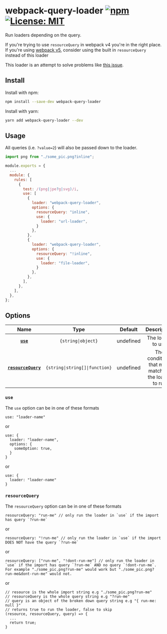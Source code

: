 # webpack-query-loader [![npm](https://img.shields.io/npm/v/webpack-query-loader)](https://www.npmjs.com/package/webpack-query-loader) [![License: MIT](https://img.shields.io/badge/License-MIT-green.svg?style=flat)](https://opensource.org/licenses/MIT)

Run loaders depending on the query.

If you're trying to use `resourceQuery` in webpack v4 you're in the right place. If you're using [webpack v5](https://github.com/webpack/webpack/issues/10552), consider using the built in `resourceQuery` instead of this loader

This loader is an attempt to solve problems like [this issue](https://github.com/webpack/webpack/issues/3497).

## Install

Install with npm:

```bash
npm install --save-dev webpack-query-loader
```

Install with yarn:

```bash
yarn add webpack-query-loader --dev
```

## Usage

All queries (i.e. `?value=2`) will also be passed down to the loader.

```javascript
import png from "./some_pic.png?inline";
```

```javascript
module.exports = {
  ...
  module: {
    rules: [
      {
        test: /(png|jpe?g|svg)/i,
        use: [
          {
            loader: "webpack-query-loader",
            options: {
              resourceQuery: "inline",
              use: {
                loader: "url-loader",
              }
            },
          },
          {
            loader: "webpack-query-loader",
            options: {
              resourceQuery: "!inline",
              use: {
                loader: "file-loader",
              }
            },
          },
        ],
      },
    ],
  },
};

```

## Options

|                 Name                  |              Type              |  Default  |                     Description                      |
| :-----------------------------------: | :----------------------------: | :-------: | :--------------------------------------------------: |
|           **[`use`](#use)**           |       `{string\|object}`       | undefined |                  The loader to use                   |
| **[`resourceQuery`](#resourceQuery)** | `{string\|string[]\|function}` | undefined | The conditions that must match for the loader to run |

### `use`

The `use` option can be in one of these formats

```
use: "loader-name"
```

or

```
use: {
  loader: "loader-name",
  options: {
    someOption: true,
  }
}
```

or

```
use: {
  loader: "loader-name"
}
```

### `resourceQuery`

The `resourceQuery` option can be in one of these formats

```
resourceQuery: "run-me" // only run the loader in `use` if the import has query `?run-me`
```

or

```
resourceQuery: "!run-me" // only run the loader in `use` if the import DOES NOT have the query `?run-me`
```

or

```
resourceQuery: ["run-me", "!dont-run-me"] // only run the loader in `use` if the import has query `?run-me` AND no query `!dont-run-me`. For example "./some_pic.png?run-me" would work but "./some_pic.png?run-me&dont-run-me" would not.
```

or

```
// resource is the whole import string e.g "./some_pic.png?run-me"
// resourceQuery is the whole query string e.g "?run-me"
// query is an object of the broken down query string e.g "{ run-me: null }"
// returns true to run the loader, false to skip
(resource, resourceQuery, query) => {
  ...
  return true;
}
```
